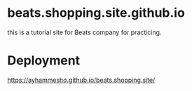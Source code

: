 # beats.shopping.site.github.io
this is a tutorial site for Beats company for practicing.

# Deployment
https://ayhammesho.github.io/beats.shopping.site/
